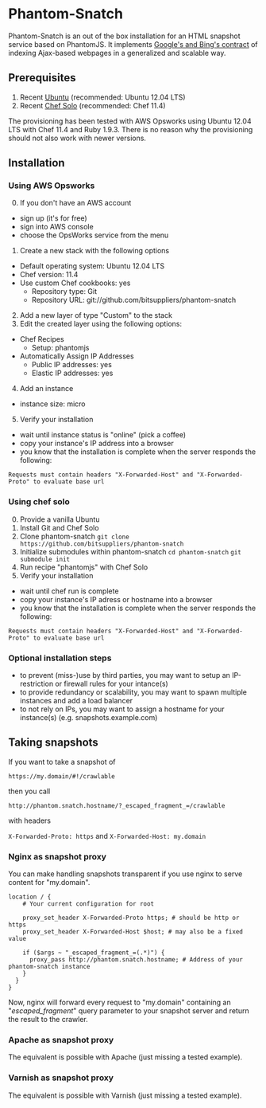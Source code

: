 # Phantom-Snatch

Phantom-Snatch is an out of the box installation for an HTML snapshot service based on PhantomJS. It implements [Google's and Bing's contract](https://support.google.com/webmasters/answer/174992) of indexing Ajax-based webpages in a generalized and scalable way.

## Prerequisites

1. Recent [Ubuntu](http://www.ubuntu.com/) (recommended: Ubuntu 12.04 LTS)
2. Recent [Chef Solo](http://docs.opscode.com/chef_solo.html) (recommended: Chef 11.4)

The provisioning has been tested with AWS Opsworks using Ubuntu 12.04 LTS with Chef 11.4 and Ruby 1.9.3. There is no reason why the provisioning should not also work with newer versions.

## Installation

### Using AWS Opsworks

0. If you don't have an AWS account
  - sign up (it's for free)
  - sign into AWS console
  - choose the OpsWorks service from the menu
1. Create a new stack with the following options
  - Default operating system: Ubuntu 12.04 LTS
  - Chef version: 11.4
  - Use custom Chef cookbooks: yes
    - Repository type: Git
    - Repository URL: git://github.com/bitsuppliers/phantom-snatch
2. Add a new layer of type "Custom" to the stack
3. Edit the created layer using the following options:
  - Chef Recipes
    - Setup: phantomjs
  - Automatically Assign IP Addresses
    - Public IP addresses: yes
    - Elastic IP addresses: yes
4. Add an instance
  - instance size: micro
5. Verify your installation
  - wait until instance status is "online" (pick a coffee)
  - copy your instance's IP address into a browser
  - you know that the installation is complete when the server responds the following:

``
Requests must contain headers "X-Forwarded-Host" and "X-Forwarded-Proto" to evaluate base url
``

### Using chef solo

0. Provide a vanilla Ubuntu
1. Install Git and Chef Solo
2. Clone phantom-snatch ``git clone https://github.com/bitsuppliers/phantom-snatch``
3. Initialize submodules within phantom-snatch ``cd phantom-snatch`` ``git submodule init``
4. Run recipe "phantomjs" with Chef Solo
5. Verify your installation
  - wait until chef run is complete
  - copy your instance's IP adress or hostname into a browser
  - you know that the installation is complete when the server responds the following:

``
Requests must contain headers "X-Forwarded-Host" and "X-Forwarded-Proto" to evaluate base url
``

### Optional installation steps

- to prevent (miss-)use by third parties, you may want to setup an IP-restriction or firewall rules for your intance(s)
- to provide redundancy or scalability, you may want to spawn multiple instances and add a load balancer
- to not rely on IPs, you may want to assign a hostname for your instance(s) (e.g. snapshots.example.com)


## Taking snapshots

If you want to take a snapshot of

``https://my.domain/#!/crawlable``

then you call

``http://phantom.snatch.hostname/?_escaped_fragment_=/crawlable``

with headers

``X-Forwarded-Proto: https`` and ``X-Forwarded-Host: my.domain``

### Nginx as snapshot proxy

You can make handling snapshots transparent if you use nginx to serve content for "my.domain".

```nginx
location / {
    # Your current configuration for root
    
    proxy_set_header X-Forwarded-Proto https; # should be http or https
    proxy_set_header X-Forwarded-Host $host; # may also be a fixed value
    
    if ($args ~ "_escaped_fragment_=(.*)") {
      proxy_pass http://phantom.snatch.hostname; # Address of your phantom-snatch instance
    }
  }
}
```

Now, nginx will forward every request to "my.domain" containing an "_escaped_fragment_" query parameter to your snapshot server and return the result to the crawler.

### Apache as snapshot proxy

The equivalent is possible with Apache (just missing a tested example).

### Varnish as snapshot proxy

The equivalent is possible with Varnish (just missing a tested example).

